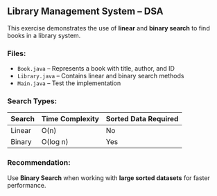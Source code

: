 ##  Library Management System – DSA

This exercise demonstrates the use of **linear** and **binary search** to find books in a library system.

### Files:
- `Book.java` – Represents a book with title, author, and ID
- `Library.java` – Contains linear and binary search methods
- `Main.java` – Test the implementation

### Search Types:
| Search     | Time Complexity | Sorted Data Required |
|------------|------------------|-----------------------|
| Linear     | O(n)             | No                    |
| Binary     | O(log n)         | Yes                   |

### Recommendation:
Use **Binary Search** when working with **large sorted datasets** for faster performance.
